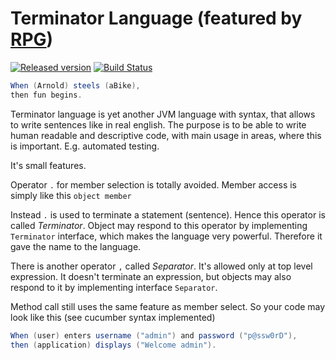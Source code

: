 # Terminator Language (featured by [RPG](https://github.com/c0stra/rpg))
[![Released version](https://img.shields.io/maven-central/v/foundation.fluent.api/terminator.svg)](https://search.maven.org/#search%7Cga%7C1%7Cterminator)
[![Build Status](https://travis-ci.org/c0stra/terminator.svg?branch=master)](https://travis-ci.org/c0stra/terminator)

```java
When (Arnold) steels (aBike),
then fun begins.
```

Terminator language is yet another JVM language with syntax, that allows to write sentences like in real english.
The purpose is to be able to write human readable and descriptive code, with main usage in areas, where this is
important. E.g. automated testing.

It's small features.

Operator `.` for member selection is totally avoided. Member access is simply like this `object member`

Instead `.` is used to terminate a statement (sentence). Hence this operator is called _Terminator_. Object may respond
to this operator by implementing `Terminator` interface, which makes the language very powerful. Therefore it gave the
name to the language.

There is another operator `,` called _Separator_. It's allowed only at top level expression. It doesn't terminate
an expression, but objects may also respond to it by implementing interface `Separator`.

Method call still uses the same feature as member select. So your code may look like this (see cucumber syntax
implemented)

```java
When (user) enters username ("admin") and password ("p@ssw0rD"),
then (application) displays ("Welcome admin").
```
